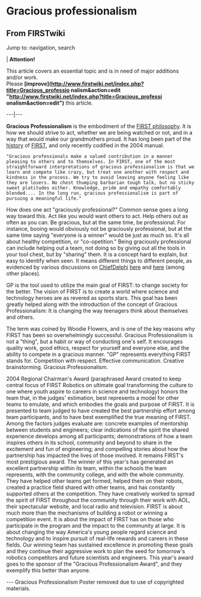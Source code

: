 # Gracious professionalism

## From FIRSTwiki

Jump to: navigation, search

| **Attention!**

This article covers an essential topic and is in need of major additions and/or work.<br>
Please **[improve](http://www.firstwiki.net/index.php?title=Gracious_professio
nalism&action=edit "http://www.firstwiki.net/index.php?title=Gracious_professi
onalism&action=edit")** this article.

---|---

**Gracious Professionalism** is the embodiment of the [FIRST philosophy](FIRST_philosophy "FIRST philosophy"). It is how we should strive to act, whether we are being watched or not, and in a way that would make our grandmothers proud. It has long been part of the [history](/index.php?title=History&action=edit "History") of [FIRST](first), and only recently codified in the 2004 manual.

```
"Gracious professionals make a valued contribution in a manner pleasing to others and to themselves. In FIRST, one of the most straightforward interpretations of gracious professionalism is that we learn and compete like crazy, but treat one another with respect and kindness in the process. We try to avoid leaving anyone feeling like they are losers. No chest thumping barbarian tough talk, but no sticky sweet platitudes either. Knowledge, pride and empathy comfortably blended.... In the long run, gracious professionalism is part of pursuing a meaningful life." 
```

How does one act "graciously professional?" Common sense goes a long way toward this. Act like you would want others to act. Help others out as often as you can. Be gracious, but at the same time, be professional. For instance, booing would obviously not be graciously professional, but at the same time saying "everyone is a winner" would be just as much so. It's all about healthy competition, or "co-opetition." Being graciously professional can include helping out a team, not doing so by giving out all the tools in your tool chest, but by "sharing" them. It is a concept hard to explain, but easy to identify when seen. It means different things to different people, as evidenced by various discussions on [ChiefDelphi](ChiefDelphi "ChiefDelphi") [here](http://www.chiefdelphi.com/forums/showthread.php?t=19363 "http://www.chiefdelphi.com/forums/showthread.php?t=19363") and [here](http://www.chiefdelphi.com/forums/showthread.php?t=28165 "http://www.chiefdelphi.com/forums/showthread.php?t=28165") (among other places).

GP is the tool used to utilize the main goal of FIRST: to change society for the better. The vision of FIRST is to create a world where science and technology heroes are as revered as sports stars. This goal has been greatly helped along with the introduction of the concept of Gracious Professionalism: It is changing the way teenagers think about themselves and others.

The term was coined by Woodie Flowers, and is one of the key reasons why FIRST has been so overwhelmingly successful. Gracious Professionalism is not a "thing", but a habit or way of conducting one's self. It encourages quality work, good ethics, respect for yourself and everyone else, and the ability to compete in a gracious manner. "GP" represents everything FIRST stands for. Competition with respect. Effective communication. Creative brainstorming. Gracious Professionalism.

2004 Regional Chairman's Award (paraphrased Award created to keep central focus of FIRST Robotics on ultimate goal transforming the culture to one where youth aspire to careers in science and technology) honors the team that, in the judges' estimation, best represents a model for other teams to emulate, and which embodies the goals and purpose of FIRST. It is presented to team judged to have created the best partnership effort among team participants, and to have best exemplified the true meaning of FIRST. Among the factors judges evaluate are: concrete examples of mentorship between students and engineers; clear indications of the spirit the shared experience develops among all participants; demonstrations of how a team inspires others in its school, community and beyond to share in the excitement and fun of engineering; and compelling stories about how the partnership has impacted the lives of those involved. It remains FIRST's most prestigious award. The winner of this year's has generated an excellent partnership within its team, within the schools the team represents, with the community college, and with the whole community. They have helped other teams get formed, helped them on their robots, created a practice field shared with other teams, and has constantly supported others at the competition. They have creatively worked to spread the spirit of FIRST throughout the community through their work with AOL, their spectacular website, and local radio and television. FIRST is about much more than the mechanisms of building a robot or winning a competition event. It is about the impact of FIRST has on those who participate in the program and the impact to the community at large. It is about changing the way America's young people regard science and technology and to inspire pursuit of real-life rewards and careers in these fields. Our winning team has sustained excellence in promoting these goals and they continue their aggressive work to plan the seed for tomorrow's robotics competitors and future scientists and engineers. This year's award goes to the sponsor of the "Gracious Professionalism Award", and they exemplify this better than anyone.

--- Gracious Professionalism Poster removed due to use of copyrighted materials.
